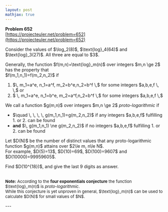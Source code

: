 ```yaml
---
layout: post
mathjax: true
---
```

**Problem 652**  
[https://projecteuler.net/problem=652](https://projecteuler.net/problem=652)

<p>Consider the values of $\log_2(8)$, $\text{log}_4(64)$ and $\text{log}_3(27)$. All three are equal to $3$.</p>

<p>Generally, the function $f(m,n)=\text{log}_m(n)$ over integers $m,n \ge 2$ has the property that <br />
$f(m_1,n_1)=f(m_2,n_2)$ if
</p><ol>
<li>$\, m_1=a^e, n_1=a^f, m_2=b^e,n_2=b^f \,$ for some integers $a,b,e,f \, \,$ or </li>
<li> $ \, m_1=a^e, n_1=b^e, m_2=a^f,n_2=b^f \,$ for some integers $a,b,e,f \,$ </li></ol>


<p>We call a function $g(m,n)$ over integers $m,n \ge 2$ <i>proto-logarithmic</i>  if 
</p><ul><li>$\quad  \, \, \, \, g(m_1,n_1)=g(m_2,n_2)$ if any integers $a,b,e,f$ fulfilling 1. or 2. can be found </li>
<li><b>and</b> $\, g(m_1,n_1) \ne g(m_2,n_2)$ if no integers $a,b,e,f$ fulfilling 1. or 2. can be found</li>
</ul>
<p>Let $D(N)$ be the number of distinct values that any proto-logarithmic function $g(m,n)$ attains over $2\le m, n\le N$.<br />
For example, $D(5)=13$, $D(10)=69$, $D(100)=9607$ and $D(10000)=99959605$.</p>

<p>Find $D(10^{18})$, and give the last 9 digits as answer.</p>


<p><br />
<font size="2"><b>Note:</b> According to the <b>four exponentials conjecture</b> the function $\text{log}_m(n)$ is <i>proto-logarithmic</i>.<br /> While this conjecture is yet unproven in general, $\text{log}_m(n)$ can be used to calculate $D(N)$ for small values of $N$.</font></p>
---
